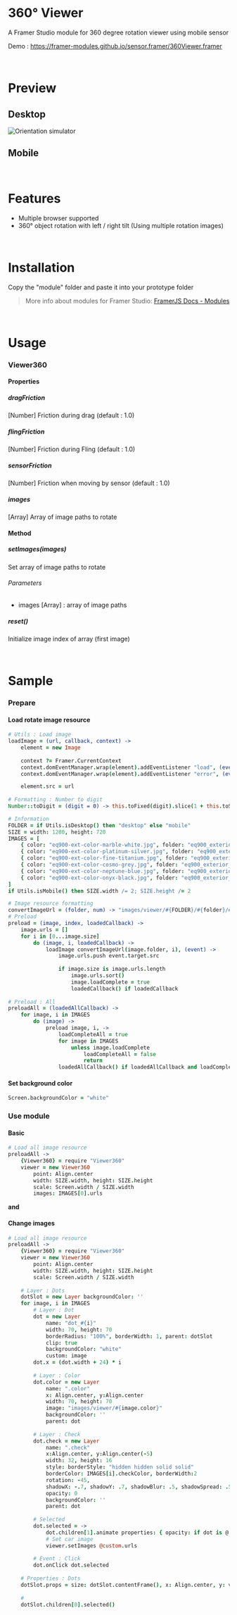 # 360° Viewer
A Framer Studio module for 360 degree rotation viewer using mobile sensor  

Demo : https://framer-modules.github.io/sensor.framer/360Viewer.framer  

<br/>

# Preview
## Desktop
![Orientation simulator](screenrecord.gif)

## Mobile

<br/>

# Features
- Multiple browser supported
- 360° object rotation with left / right tilt (Using multiple rotation images)

<br/>

# Installation
Copy the "module" folder and paste it into your prototype folder
> More info about modules for Framer Studio: [FramerJS Docs - Modules](http://framerjs.com/docs/#modules.modules)

<br/>

# Usage
### Viewer360

#### Properties
##### dragFriction
[Number] Friction during drag (default : 1.0)

##### flingFriction
[Number] Friction during Fling (default : 1.0)

##### sensorFriction
[Number] Friction when moving by sensor (default : 1.0)

##### images
[Array] Array of image paths to rotate

#### Method
##### setImages(images)
Set array of image paths to rotate
###### Parameters
- images [Array] : array of image paths
  
##### reset()
Initialize image index of array (first image)

<br/>

# Sample
### Prepare

#### Load rotate image resource
```coffeescript
# Utils : Load image
loadImage = (url, callback, context) ->
    element = new Image
    
    context ?= Framer.CurrentContext
    context.domEventManager.wrap(element).addEventListener "load", (event) -> callback(event)
    context.domEventManager.wrap(element).addEventListener "error", (event) -> callback(event)

    element.src = url
    
# Formatting : Number to digit
Number::toDigit = (digit = 0) -> this.toFixed(digit).slice(1 + this.toString().length, -this.toString().length) + this.toString()

# Information
FOLDER = if Utils.isDesktop() then "desktop" else "mobile"
SIZE = width: 1280, height: 720
IMAGES = [
    { color: "eq900-ext-color-marble-white.jpg", folder: "eq900_exterior_mar", size: 60, checkColor: "rgba(102,102,102,1)" },
    { color: "eq900-ext-color-platinum-silver.jpg", folder: "eq900_exterior_pla", size: 60, checkColor: "rgba(102,102,102,1)" },
    { color: "eq900-ext-color-fine-titanium.jpg", folder: "eq900_exterior_pai", size: 60, checkColor: "rgba(255,255,255,1)" },
    { color: "eq900-ext-color-cosmo-grey.jpg", folder: "eq900_exterior_gra", size: 60, checkColor: "rgba(255,255,255,1)" },
    { color: "eq900-ext-color-neptune-blue.jpg", folder: "eq900_exterior_nep", size: 60, checkColor: "rgba(255,255,255,1)" },
    { color: "eq900-ext-color-onyx-black.jpg", folder: "eq900_exterior_oni", size: 60, checkColor: "rgba(255,255,255,1)" },
]
if Utils.isMobile() then SIZE.width /= 2; SIZE.height /= 2

# Image resource formatting
convertImageUrl = (folder, num) -> "images/viewer/#{FOLDER}/#{folder}/#{folder}_#{num.toDigit(5)}.png"
# Preload
preload = (image, index, loadedCallback) -> 
    image.urls = []
    for i in [0...image.size]
        do (image, i, loadedCallback) ->
            loadImage convertImageUrl(image.folder, i), (event) ->
                image.urls.push event.target.src
                
                if image.size is image.urls.length
                    image.urls.sort()
                    image.loadComplete = true
                    loadedCallback() if loadedCallback
        
# Preload : All
preloadAll = (loadedAllCallback) -> 
    for image, i in IMAGES
        do (image) ->
            preload image, i, ->
                loadCompleteAll = true
                for image in IMAGES
                    unless image.loadComplete
                        loadCompleteAll = false
                        return
                loadedAllCallback() if loadedAllCallback and loadCompleteAll
```

#### Set background color
```coffeescript
Screen.backgroundColor = "white"
```

### Use module
#### Basic
```coffeescript
# Load all image resource
preloadAll ->   
    {Viewer360} = require "Viewer360"
    viewer = new Viewer360
        point: Align.center
        width: SIZE.width, height: SIZE.height
        scale: Screen.width / SIZE.width
        images: IMAGES[0].urls
```

**and**  

#### Change images
```coffeescript
# Load all image resource
preloadAll ->   
    {Viewer360} = require "Viewer360"
    viewer = new Viewer360
        point: Align.center
        width: SIZE.width, height: SIZE.height
        scale: Screen.width / SIZE.width
    
    # Layer : Dots
    dotSlot = new Layer backgroundColor: ''
    for image, i in IMAGES
        # Layer : Dot
        dot = new Layer 
            name: "dot_#{i}"
            width: 70, height: 70
            borderRadius: "100%", borderWidth: 1, parent: dotSlot
            clip: true
            backgroundColor: "white"
            custom: image
        dot.x = (dot.width + 24) * i
        
        # Layer : Color
        dot.color = new Layer 
            name: ".color"
            x: Align.center, y:Align.center
            width: 70, height: 70
            image: "images/viewer/#{image.color}"
            backgroundColor: ''
            parent: dot
            
        # Layer : Check
        dot.check = new Layer 
            name: ".check"
            x:Align.center, y:Align.center(-5)
            width: 32, height: 16
            style: borderStyle: "hidden hidden solid solid"
            borderColor: IMAGES[i].checkColor, borderWidth:2
            rotation: -45, 
            shadowX: -.7, shadowY: .7, shadowBlur: .5, shadowSpread: .5, shadowColor: IMAGES[i].checkColor
            opacity: 0
            backgroundColor: ''
            parent: dot
        
        # Selected
        dot.selected = ->
            dot.children[1].animate properties: { opacity: if dot is @ then 1 else 0 }, curve: "spring(500,50,0)", time: .3 for dot in dotSlot.children
            # Set car image
            viewer.setImages @custom.urls
            
        # Event : Click 
        dot.onClick dot.selected
            
    # Properties : Dots
    dotSlot.props = size: dotSlot.contentFrame(), x: Align.center, y: viewer.maxY
    
    #
    dotSlot.children[0].selected()
```
